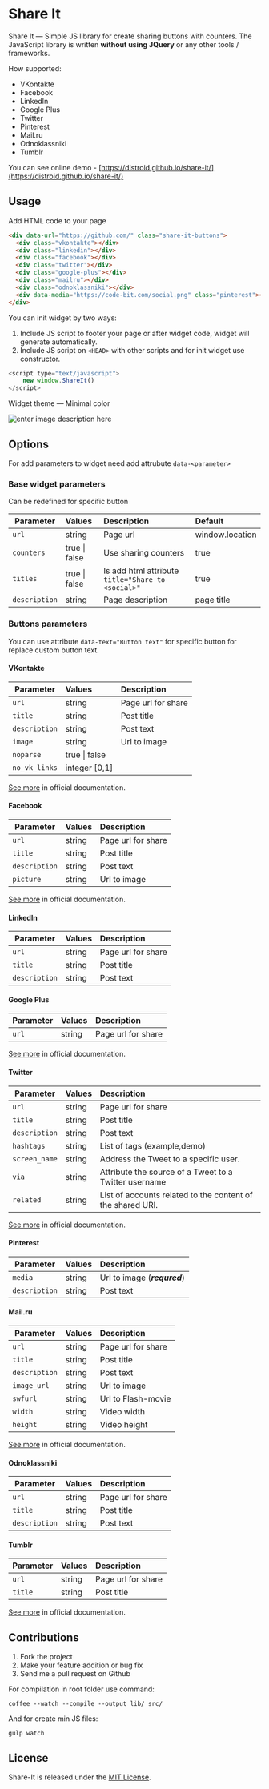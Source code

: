 # Share It

Share It — Simple JS library for create sharing buttons with counters. The JavaScript library is written **without using JQuery** or any other tools / frameworks.

How supported:

 - VKontakte
 - Facebook
 - LinkedIn
 - Google Plus
 - Twitter
 - Pinterest
 - Mail.ru
 - Odnoklassniki
 - Tumblr

You can see online demo - [https://distroid.github.io/share-it/](https://distroid.github.io/share-it/)

## Usage

Add HTML code to your page

```html
<div data-url="https://github.com/" class="share-it-buttons">
  <div class="vkontakte"></div>
  <div class="linkedin"></div>
  <div class="facebook"></div>
  <div class="twitter"></div>
  <div class="google-plus"></div>
  <div class="mailru"></div>
  <div class="odnoklassniki"></div>
  <div data-media="https://code-bit.com/social.png" class="pinterest"></div>
</div>
```

You can init widget by two ways:

1. Include JS script to footer your page or after widget code, widget will generate automatically.
2. Include JS script on `<HEAD>` with other scripts and for init widget use constructor.
```javascript
<script type="text/javascript">
    new window.ShareIt()
</script>
```

Widget theme — Minimal color

![enter image description here](https://code-bit.com/social.png?v=1.0.3)

## Options

For add parameters to widget need add attrubute `data-<parameter>`

### Base widget parameters

Can be redefined for specific button


 Parameter      | Values            | Description                                       | Default
----------------|:------------------|:--------------------------------------------------|:----------------
`url`           | string            | Page url                                          | window.location
`counters`      | true \| false     | Use sharing counters                              | true
`titles`        | true \| false     | Is add html attribute `title="Share to <social>"` | true
`description`   | string            | Page description                                  | page title

### Buttons parameters

You can use attribute `data-text="Button text"` for specific button for replace custom button text.

#### VKontakte

Parameter     | Values        | Description
--------------|:--------------|:------------------
`url`         | string        | Page url for share
`title`       | string        | Post title
`description` | string        | Post text
`image`       | string        | Url to image
`noparse`     | true \| false |
`no_vk_links` | integer [0,1] |

[See more](https://vk.com/dev/widget_share?f=4.%20%D0%94%D0%BE%D0%BF%D0%BE%D0%BB%D0%BD%D0%B8%D1%82%D0%B5%D0%BB%D1%8C%D0%BD%D1%8B%D0%B5%20%D0%BD%D0%B0%D1%81%D1%82%D1%80%D0%BE%D0%B9%D0%BA%D0%B8) in official documentation.

#### Facebook

Parameter     | Values        | Description
--------------|:--------------|:------------------
`url`         | string        | Page url for share
`title`       | string        | Post title
`description` | string        | Post text
`picture`     | string        | Url to image


[See more](https://developers.facebook.com/docs/plugins/share-button) in official documentation.

#### LinkedIn

Parameter     | Values        | Description
--------------|:--------------|:------------------
`url`         | string        | Page url for share
`title`       | string        | Post title
`description` | string        | Post text

#### Google Plus

Parameter     | Values        | Description
--------------|:--------------|:------------------
`url`         | string        | Page url for share

[See more](https://developers.google.com/+/plugins/share/#sharelink) in official documentation.

#### Twitter

Parameter     | Values        | Description
--------------|:--------------|:------------------
`url`         | string        | Page url for share
`title`       | string        | Post title
`description` | string        | Post text
`hashtags`    | string        | List of tags (example,demo)
`screen_name` | string        | Address the Tweet to a specific user.
`via`         | string        | Attribute the source of a Tweet to a Twitter username
`related`     | string        | List of accounts related to the content of the shared URI.


[See more](https://dev.twitter.com/web/tweet-button/parameters) in official documentation.

#### Pinterest

Parameter     | Values        | Description
--------------|:--------------|:---------------------------------
`media`       | string        | Url to image  (***requred***)
`description` | string        | Post text

#### Mail.ru

Parameter     | Values        | Description
--------------|:--------------|:------------------
`url`         | string        | Page url for share
`title`       | string        | Post title
`description` | string        | Post text
`image_url`   | string        | Url to image
`swfurl`      | string        | Url to Flash-movie
`width`       | string        | Video width
`height`      | string        | Video height

[See more](http://api.mail.ru/sites/plugins/share/extended/) in official documentation.

#### Odnoklassniki

Parameter     | Values        | Description
--------------|:--------------|:------------------
`url`         | string        | Page url for share
`title`       | string        | Post title
`description` | string        | Post text

#### Tumblr

Parameter     | Values        | Description
--------------|:--------------|:------------------
`url`         | string        | Page url for share
`title`       | string        | Post title

[See more](https://www.tumblr.com/docs/en/share_button) in official documentation.

## Contributions

1. Fork the project
2. Make your feature addition or bug fix
3. Send me a pull request on Github

For compilation in root folder use command:

`coffee --watch --compile --output lib/ src/`

And for create min JS files:

`gulp watch`

## License

Share-It is released under the [MIT License](http://www.opensource.org/licenses/MIT).
